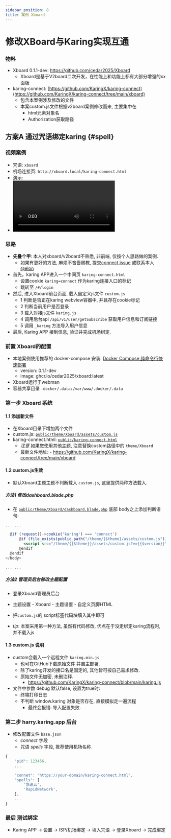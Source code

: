 ```yaml
---
sidebar_position: 8
title: 案例 Xboard
---
```


# 修改XBoard与Karing实现互通

### 物料
- Xboard 0.1.1-dev: https://github.com/cedar2025/Xboard
  - Xboard是基于V2board二次开发，在性能上和功能上都有大部分增强的xx面板
- karing-connect: [https://github.com/KaringX/karing-connect](https://github.com/KaringX/karing-connect/tree/main/xboard)
  - 包含本案例涉及修改的文件
  - 本案custom.js文件根据v2board案例修改而来, 主要集中在
    - html元素对象名
    - Authorization获取路径

## 方案A 通过咒语绑定karing {#spell}
### 视频案例
- 咒语: `xboard`
- 机场连接页: `http://xboard.local/karing-connect.html`
- 演示:
-
  <video controls width="320">
    <source src="/videos/xboard-1.mp4" type="video/mp4" />
    您的浏览器不支持 HTML5 视频。
  </video>


### 思路
- **先叠个甲**: 本人对xboard/v2board不熟悉, 非前端, 仅按个人思路做的案例.
  - 如果有更好的方法, 麻烦不吝啬赐教, 提交[connect issue](https://github.com/KaringX/karing-connect/issues) 或联系本人[@elon](https://t.me/ElonWang)
- 首先，karing APP进入一个中间页 `karing-connect.html`
  - 设置cookie `karing=connect` 作为karing连接入口的标记
  - 跳转至 `/#/login`
- 然后, 进入Xboard前台页面, 载入自定义js文件 `custom.js`
  - 1 判断是否正在karing webview容器中, 并且存在cookie标记
  - 2 判断当前用户是否登录
  - 3 载入对接js文件 `karing.js`
  - 4 调用后台api `/api/v1/user/getSubscribe` 获取用户信息和订阅链接
  - 5 调用 `_karing` 方法导入用户信息
- 最后, Karing APP 接到信息, 验证并完成机场绑定.


### 前置 Xboard的配置
- 本地案例使用推荐的 docker-compose 安装: [Docker Compose 纯命令行快速部署]( https://github.com/cedar2025/Xboard/blob/dev/docs/docker-compose%E5%AE%89%E8%A3%85%E6%8C%87%E5%8D%97.md)
  - version: 0.1.1-dev
  - image: ghcr.io/cedar2025/xboard:latest
- Xboard运行于webman
- 容器共享目录 `.docker/.data:/var/www/.docker/.data`

### 第一步 Xboard 系统
#### 1.1 添加新文件
- 在Xboard目录下增加两个文件
- custom.js: [`public/theme/Xboard/assets/custom.js`](https://github.com/KaringX/karing-connect/blob/main/xboard/custom.js)
- karing-connect.html:  [`public/karing-connect.html`](https://github.com/KaringX/karing-connect/blob/main/xboard/karing-connect.html)
	- *注意* 如果您使用其他主题, 注意替换custom路径中的 `theme/Xboard`
  - 最新文件地址:
    	- https://github.com/KaringX/karing-connect/tree/main/xboard

#### 1.2 custom.js生效
- 默认Xboard主题主题不判断载入 `custom.js`, 这里提供两种方法载入.
##### 方法1 修改dashboard.blade.php
- 在 [`public/theme/Xboard/dashboard.blade.php`](https://github.com/KaringX/karing-connect/blob/main/xboard/dashboard.blade.php) 底部 body之上添加判断语句:

```jsx title="/www/public/theme/Xboard/dashboard.blade.php"
... ...

  @if (request()->cookie('karing') === 'connect')
      @if (file_exists(public_path("/theme/{$theme}/assets/custom.js")))
        <script src="/theme/{{$theme}}/assets/custom.js?v={{$version}}"></script>
      @endif
  @endif
</body>

... ...

```

##### 方法2 管理员后台修改主题配置
- 登录Xboard管理员后台
- 主题设置 - Xboard - 主题设置 - 自定义页脚HTML
- 把`custom.js`的 script标签代码块填入其中即可

- *tip*: 本案采用第一种方法, 虽然有代码修改, 优点在于没走绑定karing流程时, 并不载入js

#### 1.3 custom.js 说明
- custom会载入一个远程文件 `karing.min.js`
  - 也可在GitHub下载原始文件 并自主部署.
  - 除了karing开发的接口名是固定的, 其他皆可按自己需求修改.
  - 原始文件无加密, 未删注释.
    - https://github.com/KaringX/karing-connect/blob/main/karing.js
- 文件中参数 debug 默认false, 设置为true时:
  - 终端打印日志
  - 不判断 window.karing 对象是否存在, 直接模拟走一遍流程
    - 最终会报错: 导入配置失败.


### 第二步 harry.karing.app 后台
- 修改配置文件 `base.json`
    - *connect* 字段
    - 咒语 *spells* 字段, 推荐使用机场名称.
```js
{
    "pid": 123456,
	...

	"connet": "https://your-domain/karing-connect.html",
    "spells": [
        '急速云',
        'RapidNetwork',
    ],
    ...
}
```

### 最后 测试绑定
- Karing APP -> 设置 -> ISP/机场绑定 -> 填入咒语 -> 登录Xboard -> 完成绑定

